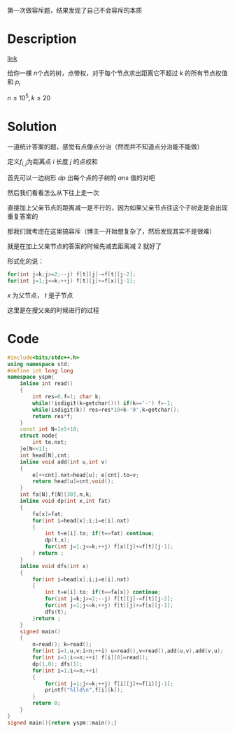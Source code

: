第一次做容斥题，结果发现了自己不会容斥的本质

# Description

[link](https://www.luogu.com.cn/problem/P3047)

给你一棵 $n$个点的树，点带权，对于每个节点求出距离它不超过 $k$ 的所有节点权值和 $p_i$

$n \leq 10^5,k \le 20$

# Solution

一道统计答案的题，感觉有点像点分治（然而并不知道点分治能不能做）

定义$f_{i,j}$为距离点 $i$ 长度 $j$ 的点权和

首先可以一边树形 $dp$ 出每个点的子树的 $ans$ 值的对吧

然后我们看看怎么从下往上走一次

直接加上父亲节点的距离减一是不行的，因为如果父亲节点往这个子树走是会出现重复答案的

那我们就考虑在这里搞容斥（博主一开始想复杂了，然后发现其实不是很难）

就是在加上父亲节点的答案的时候先减去距离减 $2$ 就好了

形式化的说：

```cpp
for(int j=k;j>=2;--j) f[t][j]-=f[t][j-2];
for(int j=1;j<=k;++j) f[t][j]+=f[x][j-1];
```

$x$ 为父节点， $t$ 是子节点

这里是在搜父亲的时候进行的过程

# Code 

```cpp
#include<bits/stdc++.h>
using namespace std;
#define int long long
namespace yspm{
	inline int read()
	{
		int res=0,f=1; char k;
		while(!isdigit(k=getchar())) if(k=='-') f=-1;
		while(isdigit(k)) res=res*10+k-'0',k=getchar();
		return res*f;
	}
	const int N=1e5+10;
	struct node{
		int to,nxt;
	}e[N<<1];
	int head[N],cnt;
	inline void add(int u,int v)
	{
		e[++cnt].nxt=head[u]; e[cnt].to=v;
		return head[u]=cnt,void();
	}
	int fa[N],f[N][30],n,k; 
	inline void dp(int x,int fat)
	{
		fa[x]=fat;
		for(int i=head[x];i;i=e[i].nxt)
		{
			int t=e[i].to; if(t==fat) continue;
			dp(t,x);
			for(int j=1;j<=k;++j) f[x][j]+=f[t][j-1];
		} return ;
	}
	inline void dfs(int x)
	{
		for(int i=head[x];i;i=e[i].nxt)
		{
			int t=e[i].to; if(t==fa[x]) continue;
			for(int j=k;j>=2;--j) f[t][j]-=f[t][j-2];
			for(int j=1;j<=k;++j) f[t][j]+=f[x][j-1];
			dfs(t);
		}return ;
	}
	signed main()
	{
		n=read(); k=read(); 
		for(int i=1,u,v;i<n;++i) u=read(),v=read(),add(u,v),add(v,u);
		for(int i=1;i<=n;++i) f[i][0]=read();
		dp(1,0); dfs(1); 
		for(int i=1;i<=n;++i) 
		{
			for(int j=1;j<=k;++j) f[i][j]+=f[i][j-1];
			printf("%lld\n",f[i][k]);
		}
		return 0;
	}
}
signed main(){return yspm::main();}
```